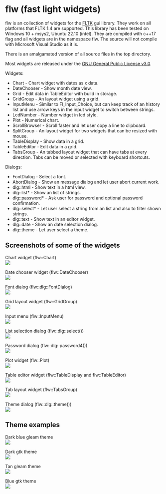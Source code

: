 # flw (fast light widgets)

flw is an collection of widgets for the [FLTK](http://www.fltk.org) gui library.
They work on all platforms that FLTK 1.4 are supported.
This library has been tested on Windows 10 + msys2, Ubuntu 22.10 (intel).
They are compiled with c++17 flag and all widgets are in the namespace flw. The source will not compile with Microsoft Visual Studio as it is.

There is an amalgamated version of all source files in the top directory.

Most widgets are released under the [GNU General Public License v3.0](LICENSE).

Widgets:
* Chart - Chart widget with dates as x data.
* DateChooser - Show month date view.
* Grid - Edit data in TableEditor with build in storage.
* GridGroup - An layout widget using a grid.
* InputMenu - Similar to Fl_Input_Choice, but can keep track of an history list and use arrow keys in the input widget to switch between strings.
* LcdNumber - Number widget in lcd style.
* Plot - Numerical chart.
* ScrollBrowser - Scroll faster and let user copy a line to clipboard.
* SplitGroup - An layout widget for two widgets that can be resized with mouse.
* TableDisplay - Show data in a grid.
* TableEditor - Edit data in a grid.
* TabsGroup - An tabbed layout widget that can have tabs at every direction. Tabs can be moved or selected with keyboard shortcuts.

Dialogs:
* FontDialog - Select a font.
* AbortDialog - Show an message dialog and let user abort current work.
* dlg::html - Show text in a html view.
* dlg::list* - Show an list of strings.
* dlg::password* - Ask user for password and optional password confirmation.
* dlg::select* - Let user select a string from an list and also to filter shown strings.
* dlg::text - Show text in an editor widget.
* dlg::date - Show an date selection dialog.
* dlg::theme - Let user select a theme.

## Screenshots of some of the widgets

Chart widget (flw::Chart)<br>
<img src="images/chart.png"/>

Date chooser widget (flw::DateChooser)<br>
<img src="images/datechooser.png"/>

Font dialog (flw::dlg::FontDialog)<br>
<img src="images/font_dialog.png"/>

Grid layout widget (flw::GridGroup)<br>
<img src="images/gridgroup.png"/>

Input menu (flw::InputMenu)<br>
<img src="images/input_menu.png"/>

List selection dialog (flw::dlg::select())<br>
<img src="images/list_dialog.png"/>

Password dialog (flw::dlg::password4())<br>
<img src="images/password_dialog.png"/>

Plot widget (flw::Plot)<br>
<img src="images/plot.png"/>

Table editor widget (flw::TableDisplay and flw::TableEditor)<br>
<img src="images/tableeditor.png"/>

Tab layout widget (flw::TabsGroup)<br>
<img src="images/tabsgroup.png"/>

Theme dialog (flw::dlg::theme())<br>
<img src="images/theme_dialog.png"/>

## Theme examples

Dark blue gleam theme<br>
<img src="images/darkblue_gleam_theme.png"/>

Dark gtk theme<br>
<img src="images/dark_gtk_theme.png"/>

Tan gleam theme<br>
<img src="images/tan_gleam_theme.png"/>

Blue gtk theme<br>
<img src="images/bluegtk_theme.png"/>
